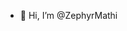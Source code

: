 - 👋 Hi, I’m @ZephyrMathi

<!---
ZephyrMathi/ZephyrMathi is a ✨ special ✨ repository because its `README.md` (this file) appears on your GitHub profile.
You can click the Preview link to take a look at your changes.
--->
